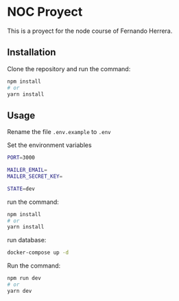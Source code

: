 # NOC Proyect

This is a proyect for the node course of Fernando Herrera.

## Installation

Clone the repository and run the command:

```bash
npm install
# or
yarn install
```

## Usage

Rename the file `.env.example` to `.env`

Set the environment variables

```bash
PORT=3000

MAILER_EMAIL=
MAILER_SECRET_KEY=

STATE=dev
```

run the command:

```bash
npm install
# or
yarn install
```

run database:

```bash
docker-compose up -d
```

Run the command:

```bash
npm run dev
# or
yarn dev
```
